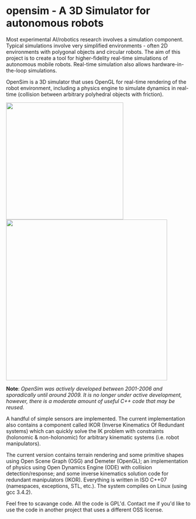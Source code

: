 # opensim - A 3D Simulator for autonomous robots

Most experimental AI/robotics research involves a simulation component. Typical simulations involve very simplified environments - often 2D environments with polygonal objects and circular robots. The aim of this project is to create a tool for higher-fidelity real-time simulations of autonomous mobile robots. Real-time simulation also allows hardware-in-the-loop simulations.

OpenSim is a 3D simulator that uses OpenGL for real-time rendering of the robot environment, including a physics engine to simulate dynamics in real-time (collision between arbitrary polyhedral objects with friction). 

<a href="url"><img src="http://opensimulator.sourceforge.net/images/poscontrol_nonhol_platf.png" width="320" ></a>
<a href="url"><img src="http://opensimulator.sourceforge.net/images/viewenv_screen_small.png" width="440" ></a>


__Note__: _OpenSim was actively developed between 2001-2006 and sporadically until around 2009.  It is no longer under active development, 
however, there is a moderate amount of useful C++ code that may be reused._

A handful of simple sensors are implemented. The current implementation also contains a component called IKOR (Inverse Kinematics Of Redundant systems) which can quickly solve the IK problem with constraints (holonomic & non-holonomic) for arbitrary kinematic systems (i.e. robot manipulators).

The current version contains terrain rendering and some primitive shapes using Open Scene Graph (OSG) and Demeter (OpenGL); an implementation of physics using Open Dynamics Engine (ODE) with collision detection/response; and some inverse kinematics solution code for redundant manipulators (IKOR). Everything is written in ISO C++07 (namespaces, exceptions, STL, etc.). The system compiles on Linux (using gcc 3.4.2).

Feel free to scavange code. All the code is GPL'd. Contact me if you'd like to use the code in another project that uses a different OSS license. 
